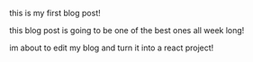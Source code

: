 this is my first blog post!

this blog post is going to be one of the best ones all week long!

im about to edit my blog and turn it into a react project!

